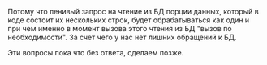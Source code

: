 
Потому что ленивый запрос на чтение из БД порции данных, который в коде состоит их нескольких строк, будет обрабатываться как один и при чем именно в момент вызова этого чтения из БД "вызов по необходимости". За счет чего у нас нет лишних обращений к БД.

Эти вопросы пока что без ответа, сделаем позже.



